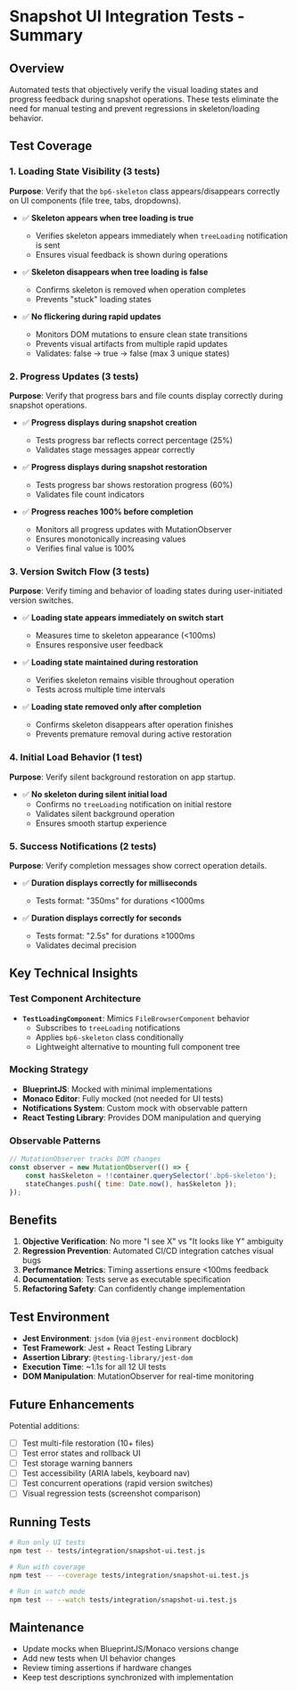 # Snapshot UI Integration Tests - Summary

## Overview
Automated tests that objectively verify the visual loading states and progress feedback during snapshot operations. These tests eliminate the need for manual testing and prevent regressions in skeleton/loading behavior.

## Test Coverage

### 1. Loading State Visibility (3 tests)
**Purpose**: Verify that the `bp6-skeleton` class appears/disappears correctly on UI components (file tree, tabs, dropdowns).

- ✅ **Skeleton appears when tree loading is true**
  - Verifies skeleton appears immediately when `treeLoading` notification is sent
  - Ensures visual feedback is shown during operations
  
- ✅ **Skeleton disappears when tree loading is false**
  - Confirms skeleton is removed when operation completes
  - Prevents "stuck" loading states
  
- ✅ **No flickering during rapid updates**
  - Monitors DOM mutations to ensure clean state transitions
  - Prevents visual artifacts from multiple rapid updates
  - Validates: false → true → false (max 3 unique states)

### 2. Progress Updates (3 tests)
**Purpose**: Verify that progress bars and file counts display correctly during snapshot operations.

- ✅ **Progress displays during snapshot creation**
  - Tests progress bar reflects correct percentage (25%)
  - Validates stage messages appear correctly
  
- ✅ **Progress displays during snapshot restoration**
  - Tests progress bar shows restoration progress (60%)
  - Validates file count indicators
  
- ✅ **Progress reaches 100% before completion**
  - Monitors all progress updates with MutationObserver
  - Ensures monotonically increasing values
  - Verifies final value is 100%

### 3. Version Switch Flow (3 tests)
**Purpose**: Verify timing and behavior of loading states during user-initiated version switches.

- ✅ **Loading state appears immediately on switch start**
  - Measures time to skeleton appearance (<100ms)
  - Ensures responsive user feedback
  
- ✅ **Loading state maintained during restoration**
  - Verifies skeleton remains visible throughout operation
  - Tests across multiple time intervals
  
- ✅ **Loading state removed only after completion**
  - Confirms skeleton disappears after operation finishes
  - Prevents premature removal during active restoration

### 4. Initial Load Behavior (1 test)
**Purpose**: Verify silent background restoration on app startup.

- ✅ **No skeleton during silent initial load**
  - Confirms no `treeLoading` notification on initial restore
  - Validates silent background operation
  - Ensures smooth startup experience

### 5. Success Notifications (2 tests)
**Purpose**: Verify completion messages show correct operation details.

- ✅ **Duration displays correctly for milliseconds**
  - Tests format: "350ms" for durations <1000ms
  
- ✅ **Duration displays correctly for seconds**
  - Tests format: "2.5s" for durations ≥1000ms
  - Validates decimal precision

## Key Technical Insights

### Test Component Architecture
- **`TestLoadingComponent`**: Mimics `FileBrowserComponent` behavior
  - Subscribes to `treeLoading` notifications
  - Applies `bp6-skeleton` class conditionally
  - Lightweight alternative to mounting full component tree

### Mocking Strategy
- **BlueprintJS**: Mocked with minimal implementations
- **Monaco Editor**: Fully mocked (not needed for UI tests)
- **Notifications System**: Custom mock with observable pattern
- **React Testing Library**: Provides DOM manipulation and querying

### Observable Patterns
```javascript
// MutationObserver tracks DOM changes
const observer = new MutationObserver(() => {
    const hasSkeleton = !!container.querySelector('.bp6-skeleton');
    stateChanges.push({ time: Date.now(), hasSkeleton });
});
```

## Benefits

1. **Objective Verification**: No more "I see X" vs "It looks like Y" ambiguity
2. **Regression Prevention**: Automated CI/CD integration catches visual bugs
3. **Performance Metrics**: Timing assertions ensure <100ms feedback
4. **Documentation**: Tests serve as executable specification
5. **Refactoring Safety**: Can confidently change implementation

## Test Environment

- **Jest Environment**: `jsdom` (via `@jest-environment` docblock)
- **Test Framework**: Jest + React Testing Library
- **Assertion Library**: `@testing-library/jest-dom`
- **Execution Time**: ~1.1s for all 12 UI tests
- **DOM Manipulation**: MutationObserver for real-time monitoring

## Future Enhancements

Potential additions:
- [ ] Test multi-file restoration (10+ files)
- [ ] Test error states and rollback UI
- [ ] Test storage warning banners
- [ ] Test accessibility (ARIA labels, keyboard nav)
- [ ] Test concurrent operations (rapid version switches)
- [ ] Visual regression tests (screenshot comparison)

## Running Tests

```bash
# Run only UI tests
npm test -- tests/integration/snapshot-ui.test.js

# Run with coverage
npm test -- --coverage tests/integration/snapshot-ui.test.js

# Run in watch mode
npm test -- --watch tests/integration/snapshot-ui.test.js
```

## Maintenance

- Update mocks when BlueprintJS/Monaco versions change
- Add new tests when UI behavior changes
- Review timing assertions if hardware changes
- Keep test descriptions synchronized with implementation



